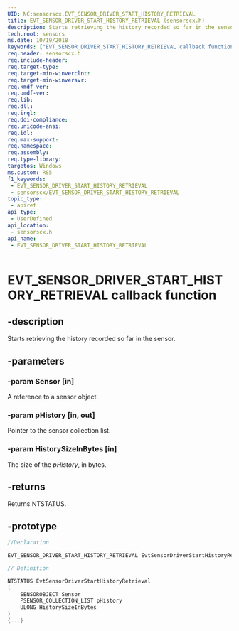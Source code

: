 ```yaml
---
UID: NC:sensorscx.EVT_SENSOR_DRIVER_START_HISTORY_RETRIEVAL
title: EVT_SENSOR_DRIVER_START_HISTORY_RETRIEVAL (sensorscx.h)
description: Starts retrieving the history recorded so far in the sensor.
tech.root: sensors
ms.date: 10/19/2018
keywords: ["EVT_SENSOR_DRIVER_START_HISTORY_RETRIEVAL callback function"]
req.header: sensorscx.h
req.include-header: 
req.target-type: 
req.target-min-winverclnt: 
req.target-min-winversvr: 
req.kmdf-ver: 
req.umdf-ver: 
req.lib: 
req.dll: 
req.irql: 
req.ddi-compliance: 
req.unicode-ansi: 
req.idl: 
req.max-support: 
req.namespace: 
req.assembly: 
req.type-library: 
targetos: Windows
ms.custom: RS5
f1_keywords:
 - EVT_SENSOR_DRIVER_START_HISTORY_RETRIEVAL
 - sensorscx/EVT_SENSOR_DRIVER_START_HISTORY_RETRIEVAL
topic_type:
 - apiref
api_type:
 - UserDefined
api_location:
 - sensorscx.h
api_name:
 - EVT_SENSOR_DRIVER_START_HISTORY_RETRIEVAL
---
```


# EVT_SENSOR_DRIVER_START_HISTORY_RETRIEVAL callback function


## -description

Starts retrieving the history recorded so far in the sensor.

## -parameters

### -param Sensor [in]

A reference to a sensor object.

### -param pHistory [in, out]

Pointer to the sensor collection list.

### -param HistorySizeInBytes [in]

The size of the *pHistory*, in bytes.

## -returns

Returns NTSTATUS.

## -prototype

```cpp
//Declaration

EVT_SENSOR_DRIVER_START_HISTORY_RETRIEVAL EvtSensorDriverStartHistoryRetrieval; 

// Definition

NTSTATUS EvtSensorDriverStartHistoryRetrieval 
(
	SENSOROBJECT Sensor
	PSENSOR_COLLECTION_LIST pHistory
	ULONG HistorySizeInBytes
)
{...}

```

